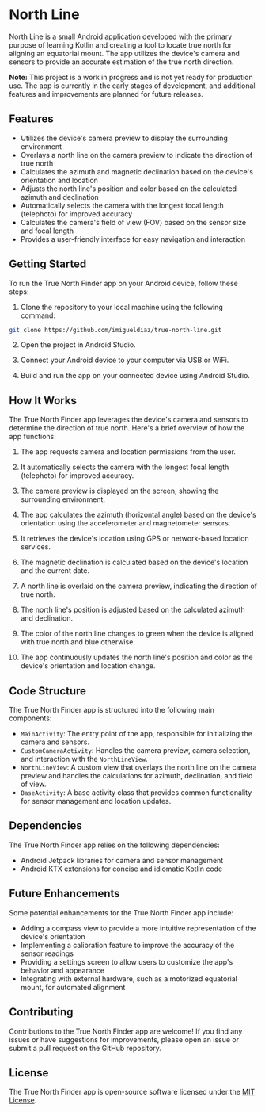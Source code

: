# North Line

North Line  is a small Android application developed with the primary purpose of learning Kotlin and creating a tool to locate true north for aligning an equatorial mount. The app utilizes the device's camera and sensors to provide an accurate estimation of the true north direction.

**Note:** This project is a work in progress and is not yet ready for production use. The app is currently in the early stages of development, and additional features and improvements are planned for future releases.


## Features

- Utilizes the device's camera preview to display the surrounding environment
- Overlays a north line on the camera preview to indicate the direction of true north
- Calculates the azimuth and magnetic declination based on the device's orientation and location
- Adjusts the north line's position and color based on the calculated azimuth and declination
- Automatically selects the camera with the longest focal length (telephoto) for improved accuracy
- Calculates the camera's field of view (FOV) based on the sensor size and focal length
- Provides a user-friendly interface for easy navigation and interaction

## Getting Started

To run the True North Finder app on your Android device, follow these steps:

1. Clone the repository to your local machine using the following command:

```bash
git clone https://github.com/imigueldiaz/true-north-line.git
```
2. Open the project in Android Studio.

3. Connect your Android device to your computer via USB or WiFi.

4. Build and run the app on your connected device using Android Studio.

## How It Works

The True North Finder app leverages the device's camera and sensors to determine the direction of true north. Here's a brief overview of how the app functions:

1. The app requests camera and location permissions from the user.

2. It automatically selects the camera with the longest focal length (telephoto) for improved accuracy.

3. The camera preview is displayed on the screen, showing the surrounding environment.

4. The app calculates the azimuth (horizontal angle) based on the device's orientation using the accelerometer and magnetometer sensors.

5. It retrieves the device's location using GPS or network-based location services.

6. The magnetic declination is calculated based on the device's location and the current date.

7. A north line is overlaid on the camera preview, indicating the direction of true north.

8. The north line's position is adjusted based on the calculated azimuth and declination.

9. The color of the north line changes to green when the device is aligned with true north and blue otherwise.

10. The app continuously updates the north line's position and color as the device's orientation and location change.

## Code Structure

The True North Finder app is structured into the following main components:

- `MainActivity`: The entry point of the app, responsible for initializing the camera and sensors.
- `CustomCameraActivity`: Handles the camera preview, camera selection, and interaction with the `NorthLineView`.
- `NorthLineView`: A custom view that overlays the north line on the camera preview and handles the calculations for azimuth, declination, and field of view.
- `BaseActivity`: A base activity class that provides common functionality for sensor management and location updates.

## Dependencies

The True North Finder app relies on the following dependencies:

- Android Jetpack libraries for camera and sensor management
- Android KTX extensions for concise and idiomatic Kotlin code

## Future Enhancements

Some potential enhancements for the True North Finder app include:

- Adding a compass view to provide a more intuitive representation of the device's orientation
- Implementing a calibration feature to improve the accuracy of the sensor readings
- Providing a settings screen to allow users to customize the app's behavior and appearance
- Integrating with external hardware, such as a motorized equatorial mount, for automated alignment

## Contributing

Contributions to the True North Finder app are welcome! If you find any issues or have suggestions for improvements, please open an issue or submit a pull request on the GitHub repository.

## License

The True North Finder app is open-source software licensed under the [MIT License](LICENSE).
